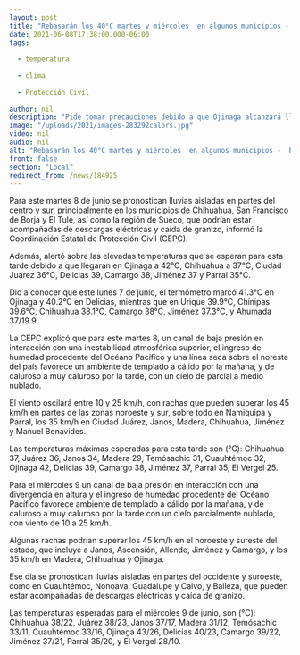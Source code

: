 ```yaml
---
layout: post
title: "Rebasarán los 40°C martes y miércoles  en algunos municipios -  Protección Civil"
date: 2021-06-08T17:38:00.000-06:00
tags:
  
  - temperatura
  
  - clima
  
  - Protección Civil
  
author: nil
description: "Pide tomar precauciones debido a que Ojinaga alcanzará llegará a los 43°C, mientras que Chihuahua llegarán a los 38°C; también se esperan lluvias para Chihuahua, San Francisco de Borja, El Tule, Cuauhtémoc, Nonoava, Guadalupe y Calvo, y Balleza"
image: "/uploads/2021/images-283292calors.jpg"
video: nil
audio: nil
alt: "Rebasarán los 40°C martes y miércoles  en algunos municipios -  Protección Civil"
front: false
section: "Local"
redirect_from: /news/184925
---
```


Para este martes 8 de junio se pronostican lluvias aisladas en partes del centro y sur, principalmente en los municipios de Chihuahua, San Francisco de Borja y El Tule, así como la región de Sueco, que podrían estar acompañadas de descargas eléctricas y caída de granizo, informó la Coordinación Estatal de Protección Civil (CEPC).

 

Además, alertó sobre las elevadas temperaturas que se esperan para esta tarde debido a que llegarán en Ojinaga a 42°C, Chihuahua a 37°C, Ciudad Juárez 36°C, Delicias 39, Camargo 38, Jiménez 37 y Parral 35°C.

 

Dio a conocer que este lunes 7 de junio, el termómetro marcó 41.3°C en Ojinaga y 40.2°C en Delicias, mientras que en Urique 39.9°C, Chínipas 39.6°C, Chihuahua 38.1°C, Camargo 38°C, Jiménez 37.3°C, y Ahumada 37/19.9.

 

La CEPC explicó que para este martes 8, un canal de baja presión en interacción con una inestabilidad atmosférica superior, el ingreso de humedad procedente del Océano Pacífico y una línea seca sobre el noreste del país favorece un ambiente de templado a cálido por la mañana, y de caluroso a muy caluroso por la tarde, con un cielo de parcial a medio nublado.

 

El  viento oscilará entre 10 y 25 km/h, con rachas que pueden superar los 45 km/h en partes de las zonas noroeste y sur, sobre todo en Namiquipa y Parral, los 35 km/h en Ciudad Juárez, Janos, Madera, Chihuahua, Jiménez y Manuel Benavides.

 

Las temperaturas máximas esperadas para esta tarde son (°C): Chihuahua 37, Juárez 36, Janos 34, Madera 29, Temósachic 31, Cuauhtémoc 32, Ojinaga 42, Delicias 39, Camargo 38, Jiménez 37, Parral 35, El Vergel 25.

 

Para el miércoles 9 un canal de baja presión en interacción con una divergencia en altura y el ingreso de humedad procedente del Océano Pacífico favorece ambiente de templado a cálido por la mañana, y de caluroso a muy caluroso por la tarde con un cielo parcialmente nublado, con viento de 10 a 25 km/h.

 

Algunas rachas podrían superar los 45 km/h en el noroeste y sureste del estado, que incluye a Janos, Ascensión, Allende, Jiménez y Camargo, y los 35 km/h en Madera, Chihuahua y Ojinaga.

 

Ese día se pronostican lluvias aisladas en partes del occidente y suroeste, como en Cuauhtémoc, Nonoava, Guadalupe y Calvo, y Balleza, que pueden estar acompañadas de descargas eléctricas y caída de granizo.

 

Las temperaturas esperadas para el miércoles 9 de junio, son (°C): Chihuahua 38/22, Juárez 38/23, Janos 37/17, Madera 31/12, Temósachic 33/11, Cuauhtémoc 33/16, Ojinaga 43/26, Delicias 40/23, Camargo 39/22, Jiménez 37/21, Parral 35/20, y El Vergel 28/10.